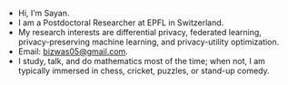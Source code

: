 - Hi, I’m Sayan.
- I am a Postdoctoral Researcher at EPFL in Switzerland. 
- My research interests are differential privacy, federated learning, privacy-preserving machine learning, and privacy-utility optimization. 
- Email: bizwas05@gmail.com.
- I study, talk, and do mathematics most of the time; when not, I am typically immersed in chess, cricket, puzzles, or stand-up comedy.
<!---
I study, talk, do, and preach mathematics most of the time. When not, I play chess, cricket, badminton, and board games. I like to learn magic tricks and to travel!
--->
